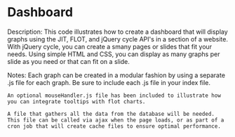 Dashboard
===========

Description:
    This code illustrates how to create a dashboard that will display graphs using the JIT, FLOT, and jQuery cycle API's in a section of a website. With jQuery cycle, you can create a smany pages or slides that fit your needs. Using simple HTML and CSS, you can display as many graphs per slide as you need or that can fit on a slide.

Notes:
    Each graph can be created in a modular fashion by using a separate .js file for each graph. Be sure to include each .js file in your index file.
    
    An optional mouseHandler.js file has been included to illustrate how you can integrate tooltips with flot charts.
    
    A file that gathers all the data from the database will be needed. This file can be called via ajax when the page loads, or as part of a cron job that will create cache files to ensure optimal performance. 